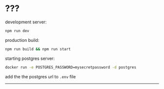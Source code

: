 # ???

development server:

```bash
npm run dev
```

production build:

```bash
npm run build && npm run start
```

starting postgres server:

```bash
docker run -e POSTGRES_PASSWORD=mysecretpassword -d postgres
```

add the the postgres url to `.env` file

-----
